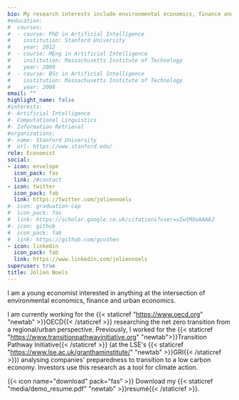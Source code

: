 ```yaml
---
bio: My research interests include environmental economics, finance and urban economics.
#education:
#  courses:
#  - course: PhD in Artificial Intelligence
#    institution: Stanford University
#    year: 2012
#  - course: MEng in Artificial Intelligence
#    institution: Massachusetts Institute of Technology
#    year: 2009
#  - course: BSc in Artificial Intelligence
#    institution: Massachusetts Institute of Technology
#    year: 2008
email: ""
highlight_name: false
#interests:
#- Artificial Intelligence
#- Computational Linguistics
#- Information Retrieval
#organizations:
#- name: Stanford University
#  url: https://www.stanford.edu/
role: Economist
social:
- icon: envelope
  icon_pack: fas
  link: /#contact
- icon: twitter
  icon_pack: fab
  link: https://twitter.com/joliennoels
#- icon: graduation-cap
#  icon_pack: fas
#  link: https://scholar.google.co.uk/citations?user=sIwtMXoAAAAJ
#- icon: github
#  icon_pack: fab
#  link: https://github.com/gcushen
- icon: linkedin
  icon_pack: fab
  link: https://www.linkedin.com/joliennoels
superuser: true
title: Jolien Noels
---
```


I am a young economist interested in anything at the intersection of environmental economics, finance and urban economics. 

I am currently working for the {{< staticref "https://www.oecd.org" "newtab" >}}OECD{{< /staticref >}} researching the net zero transition from a regional/urban perspective. Previously, I worked for the {{< staticref "https://www.transitionpathwayinitiative.org" "newtab">}}Transition Pathway Initiative{{< /staticref >}} (at the LSE's {{< staticref "https://www.lse.ac.uk/granthaminstitute/" "newtab" >}}GRI{{< /staticref >}}) analysing companies' preparedness to transition to a low carbon economy. Investors use this research as a tool for climate action.

{{< icon name="download" pack="fas" >}} Download my {{< staticref "media/demo_resume.pdf" "newtab" >}}resumé{{< /staticref >}}.
